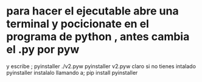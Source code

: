 # para hacer el ejecutable abre una terminal y pocicionate en el programa de python , antes cambia el .py por pyw
y escribe ;
pyinstaller ./v2.pyw
pyinstaller v2.pyw
 claro si no tienes intalado pyinstaller instalalo llamando a;  pip install  pyinstaller 
